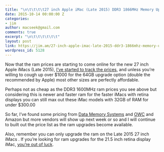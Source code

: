 ```yaml
---
title: "\n\t\t\t\t27 inch Apple iMac (Late 2015) DDR3 1866MHz Memory Upgrade Prices\t\t"
date: 2015-10-14 00:00:00 Z
categories:
- jim
author: macseek@gmail.com
comments: true
excerpt: "\n\t\t\t\t\t\t"
layout: post
link: https://jim.am/27-inch-apple-imac-late-2015-ddr3-1866mhz-memory-upgrade-prices/
wordpress_id: 5128
---
```


Now that the ram prices are starting to come online for the new 27 inch Apple iMacs (Late 2015), [I’ve started to track the prices,](http://www.jim.am/late-2015-27-inch-apple-imac-memory-upgrade-prices/) and unless you’re willing to cough up over $1000 for the 64GB upgrade option (double the recommended by Apple) most other sizes are perfectly affordable.




Perhaps not as cheap as the DDR3 1600MHz ram prices you see above but considering this is newer and faster ram for the faster iMacs with retina displays you can still max out these iMac models with 32GB of RAM for under $300.00




So far, I’ve found some pricing from [Data Memory Systems](http://www.jim.am/2015/10/data-memory-system-memory-upgrades-for-apple-27-inch-imac-late-2015/) and [OWC](http://www.jim.am/2015/10/owc-now-carries-memory-for-late-2015-27-inch-retina-display-imacs/) and Amazon but more vendors will show up next week or so and I will continue to built out the price list as the ram upgrades become available.




Also, remember you can only upgrade the ram on the Late 2015 27 inch iMacs . If you’re looking for ram upgrades for the 21.5 inch retina display iMac, [you’re out of luck](http://www.jim.am/2015/10/owc-confirms-new-21-5-inch-late-2015-retina-imacs-cant-accept-user-installed-ram-upgrades/).


		

